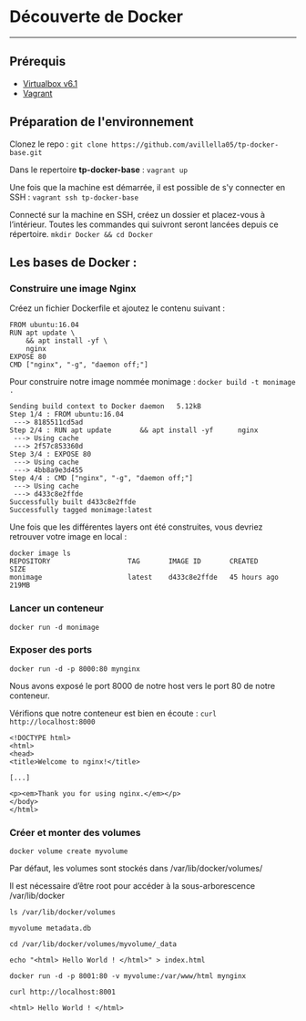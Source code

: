 # Découverte de Docker
*** 

## Prérequis 
* [Virtualbox v6.1](https://www.virtualbox.org/wiki/Downloads)
* [Vagrant](https://www.vagrantup.com/downloads)

## Préparation de l'environnement
Clonez le repo :
`git clone https://github.com/avillella05/tp-docker-base.git`

Dans le repertoire **tp-docker-base** :
`vagrant up`

Une fois que la machine est démarrée, il est possible de s'y connecter en SSH : 
`vagrant ssh tp-docker-base`

Connecté sur la machine en SSH, créez un dossier et placez-vous à l’intérieur. Toutes les commandes qui suivront seront lancées depuis ce répertoire.
`mkdir Docker && cd Docker`

## Les bases de Docker :
### Construire une image Nginx


Créez un fichier Dockerfile et ajoutez le contenu suivant : 

```
FROM ubuntu:16.04
RUN apt update \
	&& apt install -yf \
	nginx
EXPOSE 80
CMD ["nginx", "-g", "daemon off;"]
```

Pour construire notre image nommée monimage :
`docker build -t monimage .`
```
Sending build context to Docker daemon   5.12kB
Step 1/4 : FROM ubuntu:16.04
 ---> 8185511cd5ad
Step 2/4 : RUN apt update       && apt install -yf      nginx
 ---> Using cache
 ---> 2f57c853360d
Step 3/4 : EXPOSE 80
 ---> Using cache
 ---> 4bb8a9e3d455
Step 4/4 : CMD ["nginx", "-g", "daemon off;"]
 ---> Using cache
 ---> d433c8e2ffde
Successfully built d433c8e2ffde
Successfully tagged monimage:latest
```

Une fois que les différentes layers ont été construites, vous devriez retrouver votre image en local :
```
docker image ls
REPOSITORY                   TAG       IMAGE ID       CREATED         SIZE
monimage                     latest    d433c8e2ffde   45 hours ago    219MB
```

### Lancer un conteneur 
`docker run -d monimage`

### Exposer des ports
`docker run -d -p 8000:80 mynginx`

Nous avons exposé le port 8000 de notre host vers le port 80 de notre conteneur.

Vérifions que notre conteneur est bien en écoute :
`curl http://localhost:8000`

```
<!DOCTYPE html>
<html>
<head>
<title>Welcome to nginx!</title>

[...]

<p><em>Thank you for using nginx.</em></p>
</body>
</html>
```

### Créer et monter des volumes
`docker volume create myvolume`

Par défaut, les volumes sont stockés dans /var/lib/docker/volumes/

Il est nécessaire d’être root pour accéder à la sous-arborescence /var/lib/docker

`ls /var/lib/docker/volumes`

```
myvolume metadata.db
```

`cd /var/lib/docker/volumes/myvolume/_data`

`echo "<html> Hello World ! </html>" > index.html`

`docker run -d -p 8001:80 -v myvolume:/var/www/html mynginx`

`curl http://localhost:8001`

```
<html> Hello World ! </html>
```
